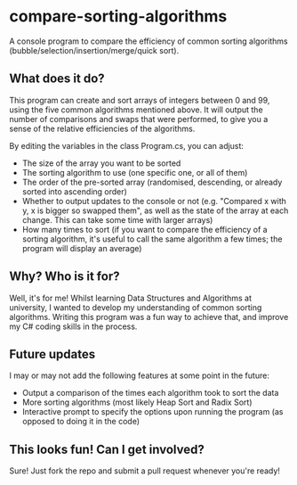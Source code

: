 # compare-sorting-algorithms
A console program to compare the efficiency of common sorting algorithms (bubble/selection/insertion/merge/quick sort).

## What does it do?
This program can create and sort arrays of integers between 0 and 99, using the five common algorithms mentioned above. It will output the number of comparisons and swaps that were performed, to give you a sense of the relative efficiencies of the algorithms.

By editing the variables in the class Program.cs, you can adjust:
- The size of the array you want to be sorted
- The sorting algorithm to use (one specific one, or all of them)
- The order of the pre-sorted array (randomised, descending, or already sorted into ascending order)
- Whether to output updates to the console or not (e.g. "Compared x with y, x is bigger so swapped them", as well as the state of the array at each change. This can take some time with larger arrays)
- How many times to sort (if you want to compare the efficiency of a sorting algorithm, it's useful to call the same algorithm a few times; the program will display an average)

## Why? Who is it for?
Well, it's for me! Whilst learning Data Structures and Algorithms at university, I wanted to develop my understanding of common sorting algorithms. Writing this program was a fun way to achieve that, and improve my C# coding skills in the process. 

## Future updates
I may or may not add the following features at some point in the future:
- Output a comparison of the times each algorithm took to sort the data
- More sorting algorithms (most likely Heap Sort and Radix Sort)
- Interactive prompt to specify the options upon running the program (as opposed to doing it in the code)

## This looks fun! Can I get involved?
Sure! Just fork the repo and submit a pull request whenever you're ready! 
